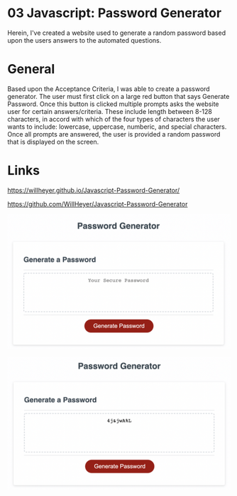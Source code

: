 # 03 Javascript: Password Generator
Herein, I've created a website used to generate a random password based upon the users answers to the automated questions.


# General
Based upon the Acceptance Criteria, I was able to create a password generator. The user must first click on a large red button that says Generate Password. Once this button is clicked multiple prompts asks the website user for certain answers/criteria. These include length between 8-128 characters, in accord with which of the four types of characters the user wants to include: lowercase, uppercase, numberic, and special characters. Once all prompts are answered, the user is provided a random password that is displayed on the screen.

# Links
https://willheyer.github.io/Javascript-Password-Generator/

https://github.com/WillHeyer/Javascript-Password-Generator


![image description or alt text](https://raw.githubusercontent.com/WillHeyer/Javascript-Password-Generator/main/Assets/screenshots/Screenshot1.png)

![image description or alt text](https://raw.githubusercontent.com/WillHeyer/Javascript-Password-Generator/main/Assets/screenshots/Screenshot2.png)
